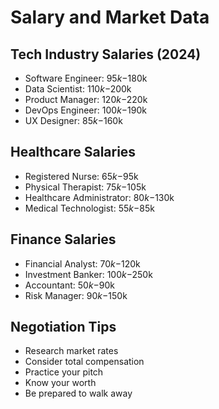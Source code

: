 # Salary and Market Data

## Tech Industry Salaries (2024)
- Software Engineer: $95k-$180k
- Data Scientist: $110k-$200k
- Product Manager: $120k-$220k
- DevOps Engineer: $100k-$190k
- UX Designer: $85k-$160k

## Healthcare Salaries
- Registered Nurse: $65k-$95k
- Physical Therapist: $75k-$105k
- Healthcare Administrator: $80k-$130k
- Medical Technologist: $55k-$85k

## Finance Salaries
- Financial Analyst: $70k-$120k
- Investment Banker: $100k-$250k
- Accountant: $50k-$90k
- Risk Manager: $90k-$150k

## Negotiation Tips
- Research market rates
- Consider total compensation
- Practice your pitch
- Know your worth
- Be prepared to walk away